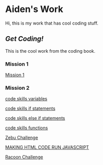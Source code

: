# Aiden's Work

Hi, this is my work that has cool coding stuff.

## *Get Coding!*

This is the cool work from the coding book.

### Mission 1
 
[Mission 1](mission1_book1.html)

### Mission 2

[code skills variables](variable.html)

[code skills if statements](ifstatements.html)

[code skills else if statements](elseifstatements.html)

[code skills functions](functions.html)

[Zebu Challenge](zebu.html)

[MAKING HTML CODE RUN JAVASCRIPT](onclick.html)

[Racoon Challenge](racoon.html)
